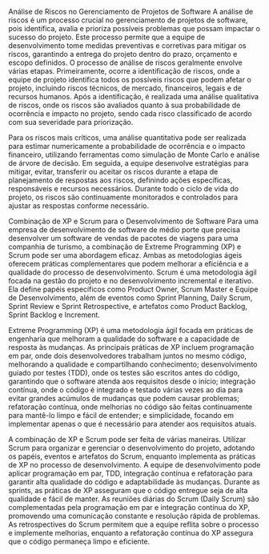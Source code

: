 
Análise de Riscos no Gerenciamento de Projetos de Software
A análise de riscos é um processo crucial no gerenciamento de projetos de software, pois identifica, avalia e prioriza possíveis problemas que possam impactar o sucesso do projeto. Este processo permite que a equipe de desenvolvimento tome medidas preventivas e corretivas para mitigar os riscos, garantindo a entrega do projeto dentro do prazo, orçamento e escopo definidos. O processo de análise de riscos geralmente envolve várias etapas. Primeiramente, ocorre a identificação de riscos, onde a equipe de projeto identifica todos os possíveis riscos que podem afetar o projeto, incluindo riscos técnicos, de mercado, financeiros, legais e de recursos humanos. Após a identificação, é realizada uma análise qualitativa de riscos, onde os riscos são avaliados quanto à sua probabilidade de ocorrência e impacto no projeto, sendo cada risco classificado de acordo com sua severidade para priorização.

Para os riscos mais críticos, uma análise quantitativa pode ser realizada para estimar numericamente a probabilidade de ocorrência e o impacto financeiro, utilizando ferramentas como simulação de Monte Carlo e análise de árvore de decisão. Em seguida, a equipe desenvolve estratégias para mitigar, evitar, transferir ou aceitar os riscos durante a etapa de planejamento de respostas aos riscos, definindo ações específicas, responsáveis e recursos necessários. Durante todo o ciclo de vida do projeto, os riscos são continuamente monitorados e controlados para ajustar as respostas conforme necessário.

Combinação de XP e Scrum para o Desenvolvimento de Software
Para uma empresa de desenvolvimento de software de médio porte que precisa desenvolver um software de vendas de pacotes de viagens para uma companhia de turismo, a combinação de Extreme Programming (XP) e Scrum pode ser uma abordagem eficaz. Ambas as metodologias ágeis oferecem práticas complementares que podem melhorar a eficiência e a qualidade do processo de desenvolvimento. Scrum é uma metodologia ágil focada na gestão do projeto e no desenvolvimento incremental e iterativo. Ela define papéis específicos como Product Owner, Scrum Master e Equipe de Desenvolvimento, além de eventos como Sprint Planning, Daily Scrum, Sprint Review e Sprint Retrospective, e artefatos como Product Backlog, Sprint Backlog e Increment.

Extreme Programming (XP) é uma metodologia ágil focada em práticas de engenharia que melhoram a qualidade do software e a capacidade de resposta às mudanças. As principais práticas de XP incluem programação em par, onde dois desenvolvedores trabalham juntos no mesmo código, melhorando a qualidade e compartilhando conhecimento; desenvolvimento guiado por testes (TDD), onde os testes são escritos antes do código, garantindo que o software atenda aos requisitos desde o início; integração contínua, onde o código é integrado e testado várias vezes ao dia para evitar grandes acúmulos de mudanças que podem causar problemas; refatoração contínua, onde melhorias no código são feitas continuamente para mantê-lo limpo e fácil de entender; e simplicidade, focando em implementar apenas o que é necessário para atender aos requisitos atuais.

A combinação de XP e Scrum pode ser feita de várias maneiras. Utilizar Scrum para organizar e gerenciar o desenvolvimento do projeto, adotando os papéis, eventos e artefatos do Scrum, enquanto implementa as práticas de XP no processo de desenvolvimento. A equipe de desenvolvimento pode aplicar programação em par, TDD, integração contínua e refatoração para garantir alta qualidade do código e adaptabilidade às mudanças. Durante as sprints, as práticas de XP asseguram que o código entregue seja de alta qualidade e fácil de manter. As reuniões diárias do Scrum (Daily Scrum) são complementadas pela programação em par e integração contínua do XP, promovendo uma comunicação constante e resolução rápida de problemas. As retrospectives do Scrum permitem que a equipe reflita sobre o processo e implemente melhorias, enquanto a refatoração contínua do XP assegura que o código permaneça limpo e eficiente.